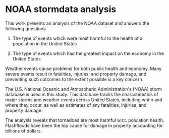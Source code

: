 # NOAA stormdata analysis

This work presents an analysis of the NOAA dataset and answers the following questions

1. The type of events which were most harmful to the health of a population in the United   States

2. The type of events which had the greatest impact on the economy in the United States


 Weather events cause problems for both public health and economy. Many severe events  result in fatalities, injuries, and property damage, and preventing such outcomes to the extent possible is a key concern.

The U.S. National Oceanic and Atmospheric Administration's (NOAA) storm database is used in this study. This database tracks the characteristics of major storms and weather events across United States, including when and where they occur, as well as estimates of any fatalities, injuries, and property damage.

The analysis reveals that tornadoes are most harmful w.r.t. polulation health. Flashfloods have been the top cause for damage in property accounting for billions of dollars. 
